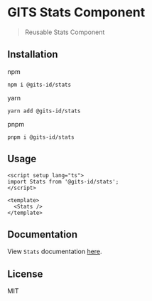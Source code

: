 # GITS Stats Component

> Reusable Stats Component

## Installation

npm

```
npm i @gits-id/stats
```

yarn

```
yarn add @gits-id/stats
```

pnpm

```
pnpm i @gits-id/stats
```

## Usage

```vue
<script setup lang="ts">
import Stats from '@gits-id/stats';
</script>

<template>
  <Stats />
</template>
```

## Documentation

View `Stats` documentation [here](https://gits-ui.web.app/?path=/story/components-stats--default).

## License

MIT
